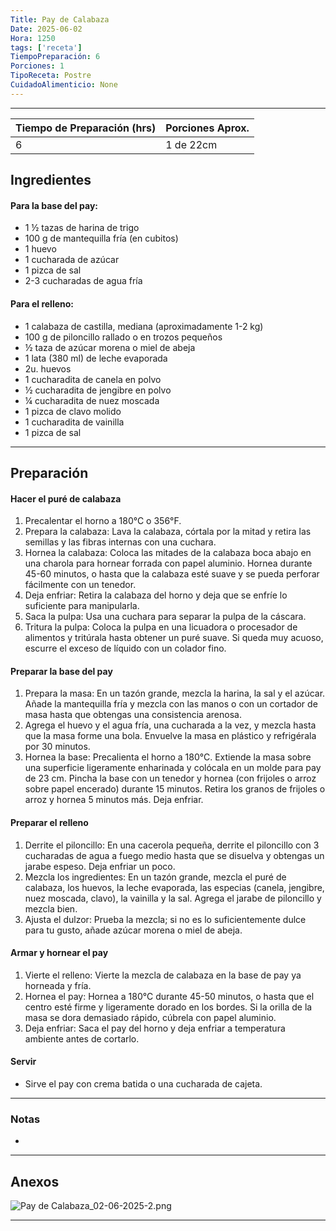```yaml
---
Title: Pay de Calabaza
Date: 2025-06-02
Hora: 1250
tags: ['receta']
TiempoPreparación: 6
Porciones: 1
TipoReceta: Postre
CuidadoAlimenticio: None
---
```


---



| Tiempo de Preparación (hrs) | Porciones Aprox. |
| --------------------------- | ---------------- |
| 6                           | 1 de 22cm        |

## Ingredientes

#### Para la base del pay:

- 1 ½ tazas de harina de trigo
- 100 g de mantequilla fría (en cubitos)
- 1 huevo
- 1 cucharada de azúcar
- 1 pizca de sal
- 2-3 cucharadas de agua fría

#### Para el relleno:

- 1 calabaza de castilla, mediana (aproximadamente 1-2 kg)
- 100 g de piloncillo rallado o en trozos pequeños
- ½ taza de azúcar morena o miel de abeja
- 1 lata (380 ml) de leche evaporada
- 2u. huevos
- 1 cucharadita de canela en polvo
- ½ cucharadita de jengibre en polvo
- ¼ cucharadita de nuez moscada
- 1 pizca de clavo molido
- 1 cucharadita de vainilla
- 1 pizca de sal

---

## Preparación

#### Hacer el puré de calabaza

1. Precalentar el horno a 180°C o 356°F.
2. Prepara la calabaza: Lava la calabaza, córtala por la mitad y retira las semillas y las fibras internas con una cuchara.
3. Hornea la calabaza: Coloca las mitades de la calabaza boca abajo en una charola para hornear forrada con papel aluminio. Hornea durante 45-60 minutos, o hasta que la calabaza esté suave y se pueda perforar fácilmente con un tenedor.
4. Deja enfriar: Retira la calabaza del horno y deja que se enfríe lo suficiente para manipularla.
5. Saca la pulpa: Usa una cuchara para separar la pulpa de la cáscara.
6. Tritura la pulpa: Coloca la pulpa en una licuadora o procesador de alimentos y tritúrala hasta obtener un puré suave. Si queda muy acuoso, escurre el exceso de líquido con un colador fino.

#### Preparar la base del pay

1. Prepara la masa: En un tazón grande, mezcla la harina, la sal y el azúcar. Añade la mantequilla fría y mezcla con las manos o con un cortador de masa hasta que obtengas una consistencia arenosa.
2. Agrega el huevo y el agua fría, una cucharada a la vez, y mezcla hasta que la masa forme una bola. Envuelve la masa en plástico y refrigérala por 30 minutos.
3. Hornea la base: Precalienta el horno a 180°C. Extiende la masa sobre una superficie ligeramente enharinada y colócala en un molde para pay de 23 cm. Pincha la base con un tenedor y hornea (con frijoles o arroz sobre papel encerado) durante 15 minutos. Retira los granos de frijoles o arroz y hornea 5 minutos más. Deja enfriar.

#### Preparar el relleno

1. Derrite el piloncillo: En una cacerola pequeña, derrite el piloncillo con 3 cucharadas de agua a fuego medio hasta que se disuelva y obtengas un jarabe espeso. Deja enfriar un poco.
2. Mezcla los ingredientes: En un tazón grande, mezcla el puré de calabaza, los huevos, la leche evaporada, las especias (canela, jengibre, nuez moscada, clavo), la vainilla y la sal. Agrega el jarabe de piloncillo y mezcla bien.
3. Ajusta el dulzor: Prueba la mezcla; si no es lo suficientemente dulce para tu gusto, añade azúcar morena o miel de abeja.

#### Armar y hornear el pay

1. Vierte el relleno: Vierte la mezcla de calabaza en la base de pay ya horneada y fría.
2. Hornea el pay: Hornea a 180°C durante 45-50 minutos, o hasta que el centro esté firme y ligeramente dorado en los bordes. Si la orilla de la masa se dora demasiado rápido, cúbrela con papel aluminio.
3. Deja enfriar: Saca el pay del horno y deja enfriar a temperatura ambiente antes de cortarlo.

#### Servir

- Sirve el pay con crema batida o una cucharada de cajeta.

---

### Notas

- 

---

## Anexos

![Pay de Calabaza_02-06-2025-2.png](/imagenes/Pay%20de%20Calabaza_02-06-2025-2.png)

---